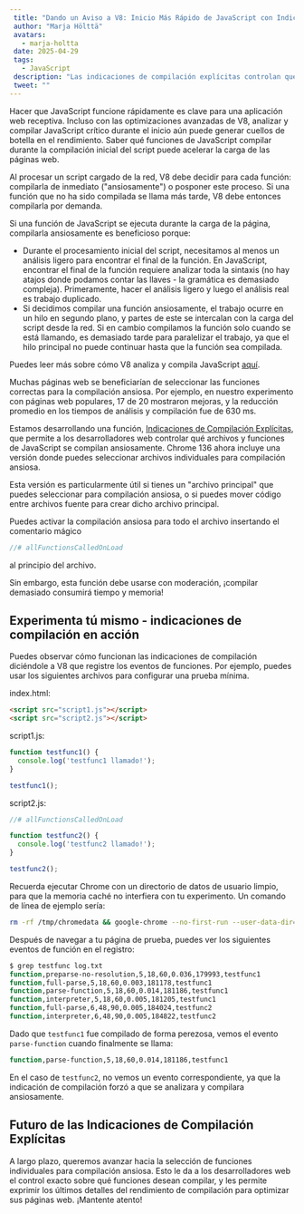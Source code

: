 ```yaml
---
 title: "Dando un Aviso a V8: Inicio Más Rápido de JavaScript con Indicaciones de Compilación Explícitas"
 author: "Marja Hölttä"
 avatars: 
   - marja-holtta
 date: 2025-04-29
 tags: 
   - JavaScript
 description: "Las indicaciones de compilación explícitas controlan qué archivos y funciones de JavaScript se analizan y compilan inmediatamente"
 tweet: ""
---
```


Hacer que JavaScript funcione rápidamente es clave para una aplicación web receptiva. Incluso con las optimizaciones avanzadas de V8, analizar y compilar JavaScript crítico durante el inicio aún puede generar cuellos de botella en el rendimiento. Saber qué funciones de JavaScript compilar durante la compilación inicial del script puede acelerar la carga de las páginas web.

<!--truncate-->
Al procesar un script cargado de la red, V8 debe decidir para cada función: compilarla de inmediato ("ansiosamente") o posponer este proceso. Si una función que no ha sido compilada se llama más tarde, V8 debe entonces compilarla por demanda.

Si una función de JavaScript se ejecuta durante la carga de la página, compilarla ansiosamente es beneficioso porque:

- Durante el procesamiento inicial del script, necesitamos al menos un análisis ligero para encontrar el final de la función. En JavaScript, encontrar el final de la función requiere analizar toda la sintaxis (no hay atajos donde podamos contar las llaves - la gramática es demasiado compleja). Primeramente, hacer el análisis ligero y luego el análisis real es trabajo duplicado.
- Si decidimos compilar una función ansiosamente, el trabajo ocurre en un hilo en segundo plano, y partes de este se intercalan con la carga del script desde la red. Si en cambio compilamos la función solo cuando se está llamando, es demasiado tarde para paralelizar el trabajo, ya que el hilo principal no puede continuar hasta que la función sea compilada.

Puedes leer más sobre cómo V8 analiza y compila JavaScript [aquí](https://v8.dev/blog/preparser).

Muchas páginas web se beneficiarían de seleccionar las funciones correctas para la compilación ansiosa. Por ejemplo, en nuestro experimento con páginas web populares, 17 de 20 mostraron mejoras, y la reducción promedio en los tiempos de análisis y compilación fue de 630 ms.

Estamos desarrollando una función, [Indicaciones de Compilación Explícitas](https://github.com/WICG/explicit-javascript-compile-hints-file-based), que permite a los desarrolladores web controlar qué archivos y funciones de JavaScript se compilan ansiosamente. Chrome 136 ahora incluye una versión donde puedes seleccionar archivos individuales para compilación ansiosa.

Esta versión es particularmente útil si tienes un "archivo principal" que puedes seleccionar para compilación ansiosa, o si puedes mover código entre archivos fuente para crear dicho archivo principal.

Puedes activar la compilación ansiosa para todo el archivo insertando el comentario mágico

```js
//# allFunctionsCalledOnLoad
```

al principio del archivo.

Sin embargo, esta función debe usarse con moderación, ¡compilar demasiado consumirá tiempo y memoria!

## Experimenta tú mismo - indicaciones de compilación en acción

Puedes observar cómo funcionan las indicaciones de compilación diciéndole a V8 que registre los eventos de funciones. Por ejemplo, puedes usar los siguientes archivos para configurar una prueba mínima.

index.html:

```html
<script src="script1.js"></script>
<script src="script2.js"></script>
```

script1.js:

```js
function testfunc1() {
  console.log('testfunc1 llamado!');
}

testfunc1();
```

script2.js:

```js
//# allFunctionsCalledOnLoad

function testfunc2() {
  console.log('testfunc2 llamado!');
}

testfunc2();
```

Recuerda ejecutar Chrome con un directorio de datos de usuario limpio, para que la memoria caché no interfiera con tu experimento. Un comando de línea de ejemplo sería:

```sh
rm -rf /tmp/chromedata && google-chrome --no-first-run --user-data-dir=/tmp/chromedata --js-flags=--log-function_events > log.txt
```

Después de navegar a tu página de prueba, puedes ver los siguientes eventos de función en el registro:

```sh
$ grep testfunc log.txt
function,preparse-no-resolution,5,18,60,0.036,179993,testfunc1
function,full-parse,5,18,60,0.003,181178,testfunc1
function,parse-function,5,18,60,0.014,181186,testfunc1
function,interpreter,5,18,60,0.005,181205,testfunc1
function,full-parse,6,48,90,0.005,184024,testfunc2
function,interpreter,6,48,90,0.005,184822,testfunc2
```

Dado que `testfunc1` fue compilado de forma perezosa, vemos el evento `parse-function` cuando finalmente se llama:

```sh
function,parse-function,5,18,60,0.014,181186,testfunc1
```

En el caso de `testfunc2`, no vemos un evento correspondiente, ya que la indicación de compilación forzó a que se analizara y compilara ansiosamente.

## Futuro de las Indicaciones de Compilación Explícitas

A largo plazo, queremos avanzar hacia la selección de funciones individuales para compilación ansiosa. Esto le da a los desarrolladores web el control exacto sobre qué funciones desean compilar, y les permite exprimir los últimos detalles del rendimiento de compilación para optimizar sus páginas web. ¡Mantente atento!
